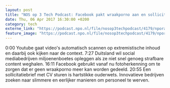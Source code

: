 ```yaml
---
layout: post
title: "NOS op 3 Tech Podcast: Facebook pakt wraakporno aan en solliciteren 2.0"
date: Thu, 06 Apr 2017 16:30:00 +0200
category: tech
externe_link: "https://podcast.npo.nl/file/nosop3techpodcast/4179/nporadio1_nosop3techpodcast_20170406_nos-op-3-tech-podcast-facebook-pakt-wraakporno-aan-en-solliciteren-2-0.mp3"
feature_image: "https://podcast.npo.nl/file/nosop3techpodcast/4179/nporadio1_nosop3techpodcast_20170406_nos-op-3-tech-podcast-facebook-pakt-wraakporno-aan-en-solliciteren-2-0.mp3"
---
```


0:00 Youtube gaat video's automatisch scannen op extremistische inhoud en daarbij ook kijken naar de context.
7:27 Duitsland wil social mediabedrijven miljoenenboetes opleggen als ze niet snel genoeg strafbare content weghalen.
16:11 Facebook gebruikt vanaf nu fotoherkenning om te zorgen dat er geen wraakporno meer kan worden gedeeld.
20:55 Een sollicitatiebrief met CV sturen is hartstikke ouderwets. Innovatieve bedrijven zoeken naar slimmere en eerlijker manieren om personeel te werven.<img src="http://feeds.feedburner.com/~r/nosop3-tech-podcast/~4/ZWmKVQq60lk" height="1" width="1" alt=""/>
